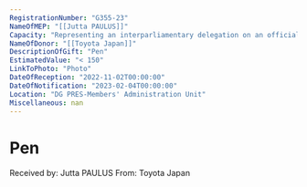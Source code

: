 ```yaml
---
RegistrationNumber: "G355-23"
NameOfMEP: "[[Jutta PAULUS]]"
Capacity: "Representing an interparliamentary delegation on an official mission authorised by the Conference of Presidents or the Bureau - Delegation for relations with Japan"
NameOfDonor: "[[Toyota Japan]]"
DescriptionOfGift: "Pen"
EstimatedValue: "< 150"
LinkToPhoto: "Photo"
DateOfReception: "2022-11-02T00:00:00"
DateOfNotification: "2023-02-04T00:00:00"
Location: "DG PRES-Members' Administration Unit"
Miscellaneous: nan
---
```


# Pen

Received by: Jutta PAULUS
From: Toyota Japan
